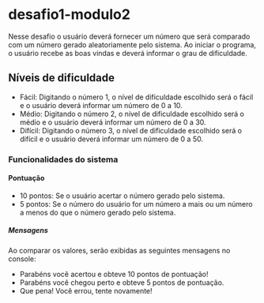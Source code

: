# desafio1-modulo2
<p>Nesse desafio o usuário deverá fornecer um número que será comparado com um número gerado aleatoriamente pelo sistema. 
Ao iniciar o programa, o usuário recebe as boas vindas e deverá informar o grau de dificuldade. </p>

## Níveis de dificuldade
- Fácil: Digitando o número 1, o nível de dificuldade escolhido será o fácil e o usuário deverá informar um número de 0 a 10.
- Médio: Digitando o número 2, o nível de dificuldade escolhido será o médio e o usuário deverá informar um número de 0 a 30.
- Difícil: Digitando o número 3, o nível de dificuldade escolhido será o difícil e o usuário deverá informar um número de 0 a 50.

### Funcionalidades do sistema
#### Pontuação
- 10 pontos: Se o usuário acertar o número gerado pelo sistema.
- 5 pontos: Se o número do usuário for um número a mais ou um número a menos do que o número gerado pelo sistema.
##### Mensagens
<p>Ao comparar os valores, serão exibidas as seguintes mensagens no console:</p>

- Parabéns você acertou e obteve 10 pontos de pontuação!
- Parabéns você chegou perto e obteve 5 pontos de pontuação.
- Que pena! Você errou, tente novamente!

